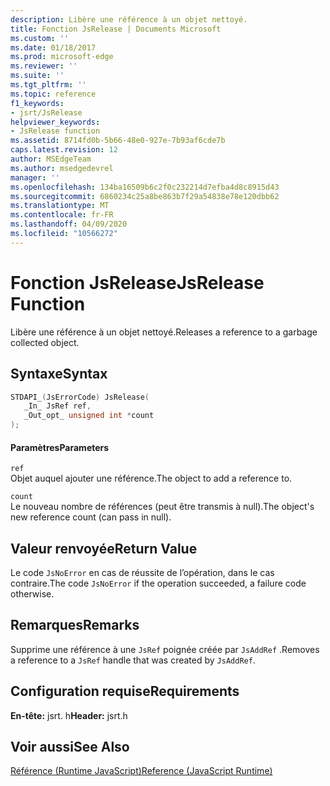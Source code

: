 ```yaml
---
description: Libère une référence à un objet nettoyé.
title: Fonction JsRelease | Documents Microsoft
ms.custom: ''
ms.date: 01/18/2017
ms.prod: microsoft-edge
ms.reviewer: ''
ms.suite: ''
ms.tgt_pltfrm: ''
ms.topic: reference
f1_keywords:
- jsrt/JsRelease
helpviewer_keywords:
- JsRelease function
ms.assetid: 8714fd0b-5b66-48e0-927e-7b93af6cde7b
caps.latest.revision: 12
author: MSEdgeTeam
ms.author: msedgedevrel
manager: ''
ms.openlocfilehash: 134ba16509b6c2f0c232214d7efba4d8c8915d43
ms.sourcegitcommit: 6860234c25a8be863b7f29a54838e78e120dbb62
ms.translationtype: MT
ms.contentlocale: fr-FR
ms.lasthandoff: 04/09/2020
ms.locfileid: "10566272"
---
```

# <span data-ttu-id="a3cd3-103">Fonction JsRelease</span><span class="sxs-lookup"><span data-stu-id="a3cd3-103">JsRelease Function</span></span>
<span data-ttu-id="a3cd3-104">Libère une référence à un objet nettoyé.</span><span class="sxs-lookup"><span data-stu-id="a3cd3-104">Releases a reference to a garbage collected object.</span></span>  
  
## <span data-ttu-id="a3cd3-105">Syntaxe</span><span class="sxs-lookup"><span data-stu-id="a3cd3-105">Syntax</span></span>  
  
```cpp  
STDAPI_(JsErrorCode) JsRelease(  
   _In_ JsRef ref,  
   _Out_opt_ unsigned int *count  
);  
```  
  
#### <span data-ttu-id="a3cd3-106">Paramètres</span><span class="sxs-lookup"><span data-stu-id="a3cd3-106">Parameters</span></span>  
 `ref`  
 <span data-ttu-id="a3cd3-107">Objet auquel ajouter une référence.</span><span class="sxs-lookup"><span data-stu-id="a3cd3-107">The object to add a reference to.</span></span>  
  
 `count`  
 <span data-ttu-id="a3cd3-108">Le nouveau nombre de références (peut être transmis à null).</span><span class="sxs-lookup"><span data-stu-id="a3cd3-108">The object's new reference count (can pass in null).</span></span>  
  
## <span data-ttu-id="a3cd3-109">Valeur renvoyée</span><span class="sxs-lookup"><span data-stu-id="a3cd3-109">Return Value</span></span>  
 <span data-ttu-id="a3cd3-110">Le code `JsNoError` en cas de réussite de l’opération, dans le cas contraire.</span><span class="sxs-lookup"><span data-stu-id="a3cd3-110">The code `JsNoError` if the operation succeeded, a failure code otherwise.</span></span>  
  
## <span data-ttu-id="a3cd3-111">Remarques</span><span class="sxs-lookup"><span data-stu-id="a3cd3-111">Remarks</span></span>  
 <span data-ttu-id="a3cd3-112">Supprime une référence à une `JsRef` poignée créée par `JsAddRef` .</span><span class="sxs-lookup"><span data-stu-id="a3cd3-112">Removes a reference to a `JsRef` handle that was created by `JsAddRef`.</span></span>  
  
## <span data-ttu-id="a3cd3-113">Configuration requise</span><span class="sxs-lookup"><span data-stu-id="a3cd3-113">Requirements</span></span>  
 <span data-ttu-id="a3cd3-114">**En-tête:** jsrt. h</span><span class="sxs-lookup"><span data-stu-id="a3cd3-114">**Header:** jsrt.h</span></span>  
  
## <span data-ttu-id="a3cd3-115">Voir aussi</span><span class="sxs-lookup"><span data-stu-id="a3cd3-115">See Also</span></span>  
 [<span data-ttu-id="a3cd3-116">Référence (Runtime JavaScript)</span><span class="sxs-lookup"><span data-stu-id="a3cd3-116">Reference (JavaScript Runtime)</span></span>](../chakra-hosting/reference-javascript-runtime.md)
